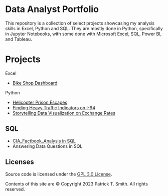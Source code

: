 # Data Analyst Portfolio

This repository is a collection of select projects showcasing my analysis skills in Excel, Python and SQL. They are mostly done in Python, specifically in Jupyter Notebooks, with some done with Microsoft Excel, SQL, Power BI, and Tableau. 


# Projects

Excel 
- [Bike Shop Dashboard](https://github.com/PatrickTSmith/Data_Analyst_Portfolio/tree/main/Personal/Bike%20Shop%20Transactions%20dashboard%20in%20Excel)

Python
- [Helicopter Prison Escapes](https://github.com/PatrickTSmith/Data_Analyst_Portfolio/tree/main/Dataquest/Helicopter%20Prison%20Escapes%20in%20Python)
- [Finding Heavy Traffic Indicators on I-94](https://github.com/PatrickTSmith/Data_Analyst_Portfolio/tree/main/Dataquest/2_2%20Finding%20Heavy%20Traffic%20Indicators%20on%20I-94)
- [Storytelling Data Visualization on Exchange Rates](https://github.com/PatrickTSmith/Data_Analyst_Portfolio/tree/main/Dataquest/2_3%20Storytelling%20Data%20Visualization%20on%20Exchange%20Rates)

## SQL
- [CIA_Factbook_Analysis in SQL](https://github.com/PatrickTSmith/Data_Analyst_Portfolio/tree/main/CIA%20Factbook%20Analysis%20in%20SQL)
- Answering Data Questions in SQL 

## Licenses

Source code is licensed under the [GPL 3.0 License](https://www.gnu.org/licenses/gpl-3.0.en.html).

Contents of this site are © Copyright 2023 Patrick T. Smith. All rights reserved.